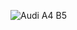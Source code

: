 ![Audi A4 B5](https://user-images.githubusercontent.com/62035565/123310956-a1682d80-d4f4-11eb-8e9f-724fff83c862.png)
